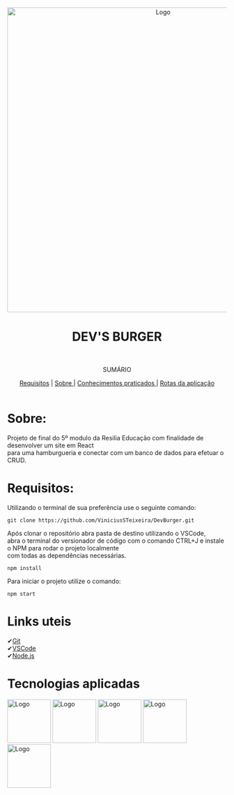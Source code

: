 <br />
<p align="center">
    <img src="./readme-img/bfb85a3f88168ed6c5eaf931e6831f76.gif" alt="Logo" width="700">

  <h1 align="center">DEV'S BURGER</h1 align="center">
 <br />
  <p align="center">SUMÁRIO<p align="center">
  <a href="#Requisitos">Requisitos</a> |
  <a href="#sobre"> Sobre </a> |
  <a href="#conhecimentos-praticados"> Conhecimentos praticados </a> |
  <a href="#rotas-da-aplicação"> Rotas da aplicação </a> 
       <br />
    <br />
  </p>
</p>

# Sobre:

Projeto de final do 5º modulo da Resilia Educação com finalidade de desenvolver um site em React <br>
para uma hamburgueria e conectar com um banco de dados para efetuar o CRUD.

# Requisitos:

Utilizando o terminal de sua preferência use o seguinte comando:

```git clone https://github.com/ViniciusSTeixeira/DevBurger.git```

Após clonar o repositório abra pasta de destino utilizando o VSCode,<br>
abra o terminal do versionador de código com o comando CTRL+J e instale o NPM para rodar o projeto localmente<br>
com todas as dependências necessárias.

```npm install```

Para iniciar o projeto utilize o comando:

```npm start```

# Links uteis

✔[Git](https://git-scm.com) <br>
✔[VSCode](https://code.visualstudio.com/) <br>
✔[Node.js](https://nodejs.org/en/) <br>

# Tecnologias aplicadas
<div flex-direction="row">
<img src="./readme-img/logo-javascript-png-transparent-logo-javascript-images-892775.png" alt="Logo" width="100">
<img src="./readme-img/node-js.png" alt="Logo" width="100">
<img src="./readme-img/react-icon-221711.png" alt="Logo" width="100">
<img src="./readme-img/mongodb-atlas-hits-amazon-web-services-marketplace-leaf-plant-balloon-sprout-transparent-png-2110680.png" alt="Logo" width="100">
<img src="./readme-img/pngegg.png" alt="Logo" width="100">
</div>

